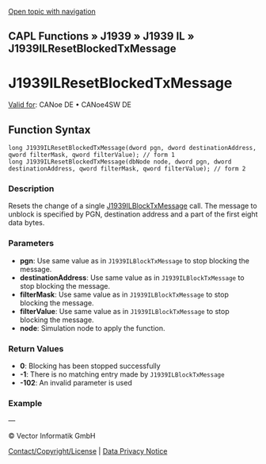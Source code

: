 [Open topic with navigation](../../../../../../CANoeDEFamily.htm#Topics/CAPLFunctions/J1939/J1939InteractionLayer/Functions/CAPLfunctionJ1939ILResetBlockedTxMessage.md)

## CAPL Functions » J1939 » J1939 IL » J1939ILResetBlockedTxMessage

# J1939ILResetBlockedTxMessage

[Valid for](../../../../Shared/FeatureAvailability.md): CANoe DE • CANoe4SW DE

## Function Syntax

```plaintext
long J1939ILResetBlockedTxMessage(dword pgn, dword destinationAddress, qword filterMask, qword filterValue); // form 1
long J1939ILResetBlockedTxMessage(dbNode node, dword pgn, dword destinationAddress, qword filterMask, qword filterValue); // form 2
```

### Description

Resets the change of a single [J1939ILBlockTxMessage](CAPLfunctionJ1939ILBlockTxMessage.md) call. The message to unblock is specified by PGN, destination address and a part of the first eight data bytes.

### Parameters

- **pgn**: Use same value as in `J1939ILBlockTxMessage` to stop blocking the message.
- **destinationAddress**: Use same value as in `J1939ILBlockTxMessage` to stop blocking the message.
- **filterMask**: Use same value as in `J1939ILBlockTxMessage` to stop blocking the message.
- **filterValue**: Use same value as in `J1939ILBlockTxMessage` to stop blocking the message.
- **node**: Simulation node to apply the function.

### Return Values

- **0**: Blocking has been stopped successfully
- **-1**: There is no matching entry made by `J1939ILBlockTxMessage`
- **-102**: An invalid parameter is used

### Example

—

© Vector Informatik GmbH

[Contact/Copyright/License](../../../../Shared/ContactCopyrightLicense.md) | [Data Privacy Notice](https://www.vector.com/int/en/company/get-info/privacy-policy/)
